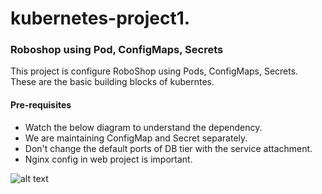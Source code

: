 # kubernetes-project1.

### Roboshop using Pod, ConfigMaps, Secrets

This project is configure RoboShop using Pods, ConfigMaps, Secrets. These are the basic building blocks of kuberntes.

#### Pre-requisites
* Watch the below diagram to understand the dependency.
* We are maintaining ConfigMap and Secret separately.
* Don't change the default ports of DB tier with the service attachment.
* Nginx config in web project is important.

![alt text](roboshop-k8.jpg)